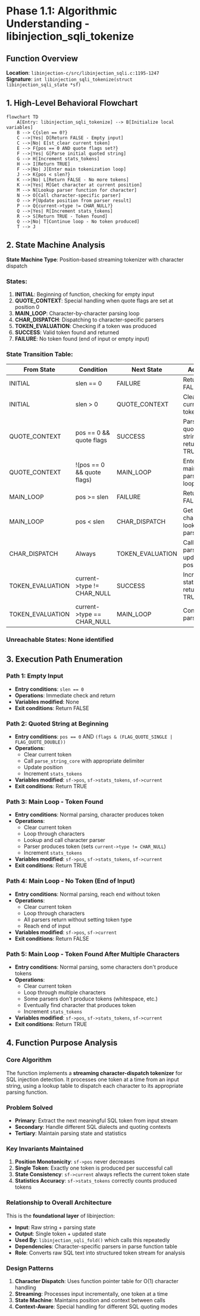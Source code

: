 # Phase 1.1: Algorithmic Understanding - libinjection_sqli_tokenize

## Function Overview
**Location**: `libinjection-c/src/libinjection_sqli.c:1195-1247`  
**Signature**: `int libinjection_sqli_tokenize(struct libinjection_sqli_state *sf)`

## 1. High-Level Behavioral Flowchart

```mermaid
flowchart TD
    A[Entry: libinjection_sqli_tokenize] --> B[Initialize local variables]
    B --> C{slen == 0?}
    C -->|Yes| D[Return FALSE - Empty input]
    C -->|No| E[st_clear current token]
    E --> F{pos == 0 AND quote flags set?}
    F -->|Yes| G[Parse initial quoted string]
    G --> H[Increment stats_tokens]
    H --> I[Return TRUE]
    F -->|No| J[Enter main tokenization loop]
    J --> K{pos < slen?}
    K -->|No| L[Return FALSE - No more tokens]
    K -->|Yes| M[Get character at current position]
    M --> N[Lookup parser function for character]
    N --> O[Call character-specific parser]
    O --> P[Update position from parser result]
    P --> Q{current->type != CHAR_NULL?}
    Q -->|Yes| R[Increment stats_tokens]
    R --> S[Return TRUE - Token found]
    Q -->|No| T[Continue loop - No token produced]
    T --> J
```

## 2. State Machine Analysis

**State Machine Type**: Position-based streaming tokenizer with character dispatch

### States:
1. **INITIAL**: Beginning of function, checking for empty input
2. **QUOTE_CONTEXT**: Special handling when quote flags are set at position 0
3. **MAIN_LOOP**: Character-by-character parsing loop
4. **CHAR_DISPATCH**: Dispatching to character-specific parsers
5. **TOKEN_EVALUATION**: Checking if a token was produced
6. **SUCCESS**: Valid token found and returned
7. **FAILURE**: No token found (end of input or empty input)

### State Transition Table:
| From State | Condition | Next State | Action |
|------------|-----------|------------|--------|
| INITIAL | slen == 0 | FAILURE | Return FALSE |
| INITIAL | slen > 0 | QUOTE_CONTEXT | Clear current token |
| QUOTE_CONTEXT | pos == 0 && quote flags | SUCCESS | Parse quoted string, return TRUE |
| QUOTE_CONTEXT | !(pos == 0 && quote flags) | MAIN_LOOP | Enter main parsing loop |
| MAIN_LOOP | pos >= slen | FAILURE | Return FALSE |
| MAIN_LOOP | pos < slen | CHAR_DISPATCH | Get character, lookup parser |
| CHAR_DISPATCH | Always | TOKEN_EVALUATION | Call parser, update position |
| TOKEN_EVALUATION | current->type != CHAR_NULL | SUCCESS | Increment stats, return TRUE |
| TOKEN_EVALUATION | current->type == CHAR_NULL | MAIN_LOOP | Continue parsing |

### Unreachable States: None identified

## 3. Execution Path Enumeration

### Path 1: Empty Input
- **Entry conditions**: `slen == 0`
- **Operations**: Immediate check and return
- **Variables modified**: None
- **Exit conditions**: Return FALSE

### Path 2: Quoted String at Beginning
- **Entry conditions**: `pos == 0` AND `(flags & (FLAG_QUOTE_SINGLE | FLAG_QUOTE_DOUBLE))`
- **Operations**: 
  - Clear current token
  - Call `parse_string_core` with appropriate delimiter
  - Update position
  - Increment `stats_tokens`
- **Variables modified**: `sf->pos`, `sf->stats_tokens`, `sf->current`
- **Exit conditions**: Return TRUE

### Path 3: Main Loop - Token Found
- **Entry conditions**: Normal parsing, character produces token
- **Operations**:
  - Clear current token
  - Loop through characters
  - Lookup and call character parser
  - Parser produces token (sets `current->type != CHAR_NULL`)
  - Increment `stats_tokens`
- **Variables modified**: `sf->pos`, `sf->stats_tokens`, `sf->current`
- **Exit conditions**: Return TRUE

### Path 4: Main Loop - No Token (End of Input)
- **Entry conditions**: Normal parsing, reach end without token
- **Operations**:
  - Clear current token
  - Loop through characters
  - All parsers return without setting token type
  - Reach end of input
- **Variables modified**: `sf->pos`, `sf->current`
- **Exit conditions**: Return FALSE

### Path 5: Main Loop - Token Found After Multiple Characters
- **Entry conditions**: Normal parsing, some characters don't produce tokens
- **Operations**:
  - Clear current token
  - Loop through multiple characters
  - Some parsers don't produce tokens (whitespace, etc.)
  - Eventually find character that produces token
  - Increment `stats_tokens`
- **Variables modified**: `sf->pos`, `sf->stats_tokens`, `sf->current`
- **Exit conditions**: Return TRUE

## 4. Function Purpose Analysis

### Core Algorithm
The function implements a **streaming character-dispatch tokenizer** for SQL injection detection. It processes one token at a time from an input string, using a lookup table to dispatch each character to its appropriate parsing function.

### Problem Solved
- **Primary**: Extract the next meaningful SQL token from input stream
- **Secondary**: Handle different SQL dialects and quoting contexts
- **Tertiary**: Maintain parsing state and statistics

### Key Invariants Maintained
1. **Position Monotonicity**: `sf->pos` never decreases
2. **Single Token**: Exactly one token is produced per successful call
3. **State Consistency**: `sf->current` always reflects the current token state
4. **Statistics Accuracy**: `sf->stats_tokens` correctly counts produced tokens

### Relationship to Overall Architecture
This is the **foundational layer** of libinjection:
- **Input**: Raw string + parsing state
- **Output**: Single token + updated state
- **Used By**: `libinjection_sqli_fold()` which calls this repeatedly
- **Dependencies**: Character-specific parsers in parse function table
- **Role**: Converts raw SQL text into structured token stream for analysis

### Design Patterns
1. **Character Dispatch**: Uses function pointer table for O(1) character handling
2. **Streaming**: Processes input incrementally, one token at a time
3. **State Machine**: Maintains position and context between calls
4. **Context-Aware**: Special handling for different SQL quoting modes